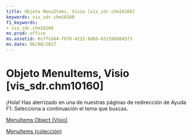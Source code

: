 ```yaml
---
title: Objeto MenuItems, Visio [vis_sdr.chm10160]
keywords: vis_sdr.chm10160
f1_keywords:
- vis_sdr.chm10160
ms.prod: office
ms.assetid: 6cffcb64-f8f0-4212-8d6b-65159b684573
ms.date: 06/08/2017
---
```





# Objeto MenuItems, Visio [vis_sdr.chm10160]

¡Hola! Has aterrizado en una de nuestras páginas de redirección de Ayuda F1. Selecciona a continuación el tema que buscas.


 [MenuItems Object (Visio)](http://msdn.microsoft.com/library/5f007f6a-2ab3-5b16-7779-2d2c27f8ecca.aspx)


 [MenuItems (colección)](http://msdn.microsoft.com/library/menuitems-object-visio%28Office.15%29.aspx)

